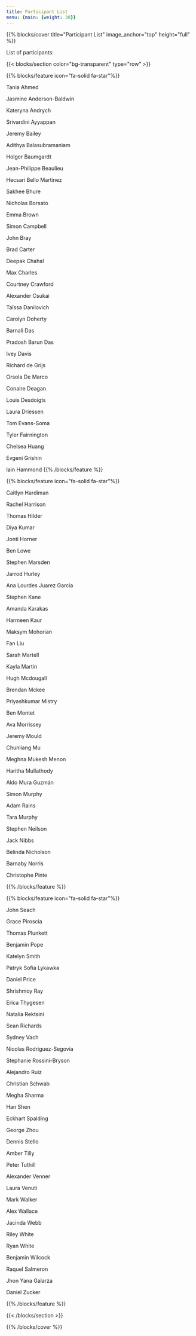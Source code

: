 ```yaml
---
title: Participant List
menu: {main: {weight: 30}}
---
```




{{% blocks/cover title="Participant List" image_anchor="top" height="full" %}}

List of participants:


{{< blocks/section color="bg-transparent" type="row" >}}

{{% blocks/feature icon="fa-solid fa-star"%}}

Tania Ahmed

Jasmine Anderson-Baldwin

Kateryna Andrych

Srivardini Ayyappan

Jeremy Bailey

Adithya Balasubramaniam

Holger Baumgardt

Jean-Philippe Beaulieu

Hecsari Bello Martinez

Sakhee Bhure

Nicholas Borsato

Emma Brown

Simon Campbell

John Bray

Brad Carter

Deepak Chahal

Max Charles

Courtney Crawford

Alexander Csukai

Taïssa Danilovich

Carolyn Doherty

Barnali Das

Pradosh Barun Das

Ivey Davis

Richard de Grijs

Orsola De Marco

Conaire Deagan

Louis Desdoigts

Laura Driessen

Tom Evans-Soma

Tyler Fairnington

Chelsea Huang

Evgeni Grishin

Iain Hammond
{{% /blocks/feature %}}

{{% blocks/feature icon="fa-solid fa-star"%}}


Caitlyn Hardiman

Rachel Harrison 

Thomas Hilder

Diya Kumar

Jonti Horner

Ben Lowe

Stephen Marsden

Jarrod Hurley

Ana Lourdes Juarez Garcia

Stephen Kane

Amanda Karakas

Harmeen Kaur

Maksym Mohorian

Fan Liu

Sarah Martell

Kayla Martin

Hugh Mcdougall

Brendan Mckee

Priyashkumar Mistry

Ben Montet

Ava Morrissey

Jeremy Mould

Chunliang Mu

Meghna Mukesh Menon

Haritha Mullathody

Aldo Mura Guzmán

Simon Murphy


Adam Rains

Tara Murphy

Stephen Neilson

Jack Nibbs

Belinda Nicholson

Barnaby Norris

Christophe Pinte

{{% /blocks/feature %}}

{{% blocks/feature icon="fa-solid fa-star"%}}

John Seach

Grace Piroscia

Thomas Plunkett


Benjamin Pope

Katelyn Smith

Patryk Sofia Lykawka

Daniel Price

Shrishmoy Ray

Erica Thygesen

Natalia Rektsini

Sean Richards

Sydney Vach

Nicolas Rodriguez-Segovia

Stephanie Rossini-Bryson

Alejandro Ruiz

Christian Schwab

Megha Sharma

Han Shen 

Eckhart Spalding

George Zhou

Dennis Stello

Amber Tilly

Peter Tuthill

Alexander Venner

Laura Venuti

Mark Walker

Alex Wallace

Jacinda Webb

Riley White

Ryan White

Benjamin Wilcock

Raquel Salmeron

Jhon Yana Galarza

Daniel Zucker

{{% /blocks/feature %}}



{{< /blocks/section >}}

{{% /blocks/cover %}}
